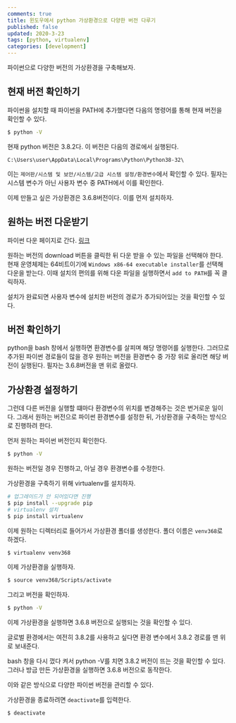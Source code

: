 ```yaml
---
comments: true
title: 윈도우에서 python 가상환경으로 다양한 버전 다루기
published: false
updated: 2020-3-23
tags: [python, virtualenv]
categories: [development]
---
```


파이썬으로 다양한 버전의 가상환경을 구축해보자.



## 현재 버전 확인하기

파이썬을 설치할 때 파이썬을 PATH에 추가했다면 다음의 명령어를 통해 현재 버전을 확인할 수 있다.

```bash
$ python -V
```

현재 python 버전은 3.8.2다. 이 버전은 다음의 경로에서 실행된다. 

```
C:\Users\user\AppData\Local\Programs\Python\Python38-32\
```

이는 `제어판/시스템 및 보안/시스템/고급 시스템 설정/환경변수`에서 확인할 수 있다. 필자는 시스템 변수가 아닌 사용자 변수 중 PATH에서 이를 확인한다.

이제 만들고 싶은 가상환경은 3.6.8버전이다. 이를 먼저 설치하자.

## 원하는 버전 다운받기

파이썬 다운 페이지로 간다. [링크](https://www.python.org/downloads/)

원하는 버전의 download 버튼을 클릭한 뒤 다운 받을 수 있는 파일을 선택해야 한다. 현재 운영체제는 64비트이기에 `Windows x86-64 executable installer`를 선택해 다운을 받는다. 이때 설치의 편의를 위해 다운 파일을 실행하면서 `add to PATH`를 꼭 클릭하자.

설치가 완료되면 사용자 변수에 설치한 버전의 경로가 추가되어있는 것을 확인할 수 있다. 



## 버전 확인하기

python을 bash 창에서 실행하면 환경변수를 살피며 해당 명령어를 실행한다. 그러므로 추가된 파이썬 경로들이 많을 경우 원하는 버전을 환경변수 중 가장 위로 올리면 해당 버전이 실행된다. 필자는 3.6.8버전을 맨 위로 올렸다.



## 가상환경 설정하기

그런데 다른 버전을 실행할 떄마다 환경변수의 위치를 변경해주는 것은 번거로운 일이다. 그래서 원하는 버전으로 파이썬 환경변수를 설정한 뒤, 가상환경을 구축하는 방식으로 진행하려 한다.

먼저 원하는 파이썬 버전인지 확인한다.

```bash
$ python -V
```

원하는 버전일 경우 진행하고, 아닐 경우 환경변수를 수정한다.

가상환경을 구축하기 위해 virtualenv를 설치하자.

```bash
# 업그레이드가 안 되어있다면 진행
$ pip install --upgrade pip
# virtualenv 설치
$ pip install virtualenv
```

이제 원하는 디렉터리로 들어가서 가상환경 폴더를 생성한다. 폴더 이름은 `venv368`로 하겠다.

```bash
$ virtualenv venv368
```

이제 가상환경을 실행하자.

```bash
$ source venv368/Scripts/activate
```

그리고 버전을 확인하자.

```bash
$ python -V
```

이제 가상환경을 실행하면 3.6.8 버전으로 실행되는 것을 확인할 수 있다.

글로벌 환경에서는 여전히 3.8.2를 사용하고 싶다면 환경 변수에서 3.8.2 경로를 맨 위로 보내준다.

bash 창을 다시 껐다 켜서 python -V를 치면 3.8.2 버전이 뜨는 것을 확인할 수 있다. 그러나 방금 만든 가상환경을 실행하면 3.6.8 버전으로 동작한다.

이와 같은 방식으로 다양한 파이썬 버전을 관리할 수 있다.

가상환경을 종료하려면 `deactivate`를 입력한다.

```bash
$ deactivate
```